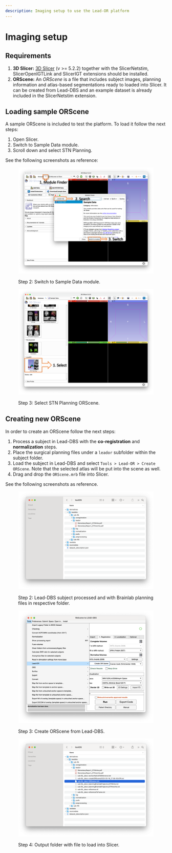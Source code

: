 ```yaml
---
description: Imaging setup to use the Lead-OR platform
---
```


# Imaging setup

## Requirements

1. **3D Slicer:** [3D Slicer](https://download.slicer.org/) (v >= 5.2.2) together with the SlicerNetstim, SlicerOpenIGTLink and SlicerIGT extensions should be installed.
2. **ORScene:** An _ORScene_ is a file that includes subject images, planning information and atlas-based segmentations ready to loaded into Slicer. It can be created from Lead-DBS and an example dataset is already included in the SlicerNetstim extension.

## Loading sample ORScene

A sample ORScene is included to test the platform. To load it follow the next steps:

1. Open Slicer.
2. Switch to Sample Data module.
3. Scroll down and select STN Planning.

See the following screenshots as reference:

<figure><img src="../.gitbook/assets/switchToSampleData.png" alt=""><figcaption><p>Step 2: Switch to Sample Data module.</p></figcaption></figure>

<figure><img src="../.gitbook/assets/selectSampleData.png" alt=""><figcaption><p>Step 3: Select STN Planning ORScene.</p></figcaption></figure>

## Creating new ORScene

In order to create an ORScene follow the next steps:

1. Process a subject in Lead-DBS with the **co-registration** and **normalization** steps.
2. Place the surgical planning files under a `leador` subfolder within the subject folder.
3. Load the subject in Lead-DBS and select `Tools > Lead-OR > Create ORScene`. Note that the selected atlas will be put into the scene as well.
4. Drag and drop the `ORScene.mrb` file into Slicer.

See the following screenshots as reference.

<figure><img src="../.gitbook/assets/Screenshot 2023-03-16 at 18.02.11.png" alt=""><figcaption><p>Step 2: Lead-DBS subject processed and with Brainlab planning files in respective folder.</p></figcaption></figure>

<figure><img src="../.gitbook/assets/Screenshot 2023-03-16 at 17.30.22.png" alt=""><figcaption><p>Step 3: Create ORScene from Lead-DBS.</p></figcaption></figure>

<figure><img src="../.gitbook/assets/Screenshot 2023-03-16 at 18.01.51.png" alt=""><figcaption><p>Step 4: Output folder with file to load into Slicer.</p></figcaption></figure>
